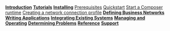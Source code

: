**[Introduction](../introduction/introduction.html)**
**[Tutorials](../tutorials/tutorialindex.html)**
**[Installing](../installing/installingindex.html)**
[Prerequisites](../installing/prerequisites.html)
[Quickstart](../installing/quickstart.html)
[Start a Composer runtime](../installing/runtime-start.html)
[Creating a network connection profile](../installing/createconnectionprofile.html)
**[Defining Business Networks](../business-network/businessnetwork.html)**
**[Writing Applications](../applications/genapp.html)**
**[Integrating Existing Systems](../integrating/integrating-index.html)**
**[Managing and Operating](../managing/managingindex.html)**
**[Determining Problems](../problems/diagnostics.html)**
**[Reference](../reference/MeetTheModules.html)**
**[Support](../support/index.html)**
